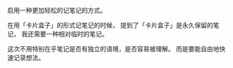 启用一种更加轻松的记笔记的方式。

在用「卡片盒子」的形式记笔记的时候，
提到了「卡片盒子」是永久保留的笔记，
我还需要一种相对临时的笔记。

这次不用特别在乎笔记是否有独立的语境，是否容易被理解。
而是要能自由地快速记录想法。
